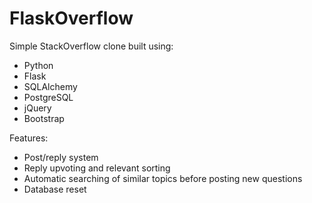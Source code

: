 # FlaskOverflow

Simple StackOverflow clone built using:
* Python
* Flask
* SQLAlchemy
* PostgreSQL
* jQuery
* Bootstrap

Features:
* Post/reply system
* Reply upvoting and relevant sorting
* Automatic searching of similar topics before posting new questions
* Database reset